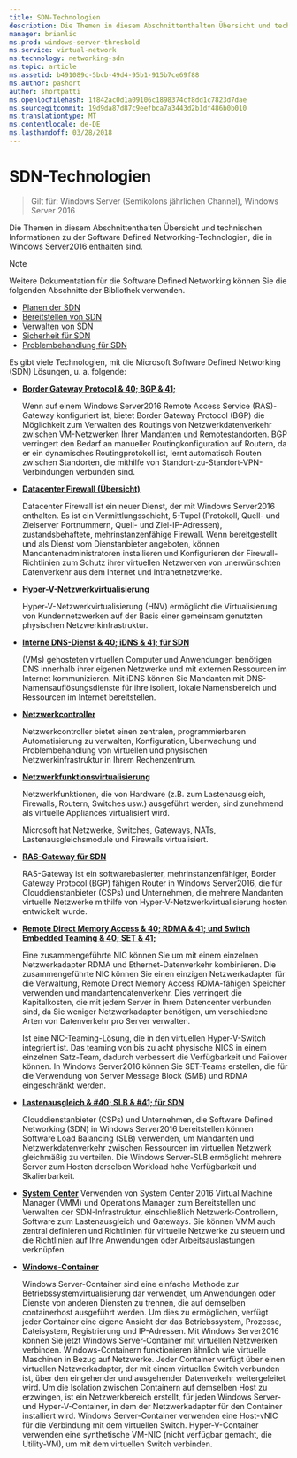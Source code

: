 ```yaml
---
title: SDN-Technologien
description: Die Themen in diesem Abschnittenthalten Übersicht und technischen Informationen zu der Software Defined Networking-Technologien, die in Windows Server2016 enthalten sind.
manager: brianlic
ms.prod: windows-server-threshold
ms.service: virtual-network
ms.technology: networking-sdn
ms.topic: article
ms.assetid: b491089c-5bcb-49d4-95b1-915b7ce69f88
ms.author: pashort
author: shortpatti
ms.openlocfilehash: 1f842ac0d1a09106c1898374cf8dd1c7823d7dae
ms.sourcegitcommit: 19d9da87d87c9eefbca7a3443d2b1df486b0b010
ms.translationtype: MT
ms.contentlocale: de-DE
ms.lasthandoff: 03/28/2018
---
```

# <a name="sdn-technologies"></a>SDN-Technologien

>Gilt für: Windows Server (Semikolons jährlichen Channel), Windows Server 2016

Die Themen in diesem Abschnittenthalten Übersicht und technischen Informationen zu der Software Defined Networking-Technologien, die in Windows Server2016 enthalten sind.  
  
> [!NOTE]  
> Weitere Dokumentation für die Software Defined Networking können Sie die folgenden Abschnitte der Bibliothek verwenden.  
>   
> - [Planen der SDN](../plan/Plan-Software-Defined-Networking.md)
> - [Bereitstellen von SDN](../deploy/Deploy-Software-Defined-Networking.md)
> - [Verwalten von SDN](../manage/manage-sdn.md)
> - [Sicherheit für SDN](../security/sdn-security-top.md)
> - [Problembehandlung für SDN](../troubleshoot/Troubleshoot-Software-Defined-Networking.md)

Es gibt viele Technologien, mit die Microsoft Software Defined Networking (SDN) Lösungen, u. a. folgende:  
  
-   **[Border Gateway Protocol & 40; BGP & 41;](../../../remote/remote-access/bgp/Border-Gateway-Protocol-BGP.md)**  
  
    Wenn auf einem Windows Server2016 Remote Access Service (RAS)-Gateway konfiguriert ist, bietet Border Gateway Protocol (BGP) die Möglichkeit zum Verwalten des Routings von Netzwerkdatenverkehr zwischen VM-Netzwerken Ihrer Mandanten und Remotestandorten. BGP verringert den Bedarf an manueller Routingkonfiguration auf Routern, da er ein dynamisches Routingprotokoll ist, lernt automatisch Routen zwischen Standorten, die mithilfe von Standort-zu-Standort-VPN-Verbindungen verbunden sind.  
  
-   **[Datacenter Firewall (Übersicht)](../../sdn/technologies/network-function-virtualization/Datacenter-Firewall-Overview.md)**  
  
    Datacenter Firewall ist ein neuer Dienst, der mit Windows Server2016 enthalten. Es ist ein Vermittlungsschicht, 5-Tupel (Protokoll, Quell- und Zielserver Portnummern, Quell- und Ziel-IP-Adressen), zustandsbehaftete, mehrinstanzenfähige Firewall. Wenn bereitgestellt und als Dienst vom Dienstanbieter angeboten, können Mandantenadministratoren installieren und Konfigurieren der Firewall-Richtlinien zum Schutz ihrer virtuellen Netzwerken von unerwünschten Datenverkehr aus dem Internet und Intranetnetzwerke.  
  
  
-   **[Hyper-V-Netzwerkvirtualisierung](../../sdn/technologies/hyper-v-network-virtualization/Hyper-V-Network-Virtualization.md)**  
  
    Hyper-V-Netzwerkvirtualisierung (HNV) ermöglicht die Virtualisierung von Kundennetzwerken auf der Basis einer gemeinsam genutzten physischen Netzwerkinfrastruktur.  
  
- **[Interne DNS-Dienst & 40; iDNS & 41; für SDN](../../sdn/technologies/Idns-for-Sdn.md)**

    \(VMs\) gehosteten virtuellen Computer und Anwendungen benötigen DNS innerhalb ihrer eigenen Netzwerke und mit externen Ressourcen im Internet kommunizieren. Mit iDNS können Sie Mandanten mit DNS-Namensauflösungsdienste für ihre isoliert, lokale Namensbereich und Ressourcen im Internet bereitstellen.

-   **[Netzwerkcontroller](../../sdn/technologies/network-controller/Network-Controller.md)**  
  
    Netzwerkcontroller bietet einen zentralen, programmierbaren Automatisierung zu verwalten, Konfiguration, Überwachung und Problembehandlung von virtuellen und physischen Netzwerkinfrastruktur in Ihrem Rechenzentrum.  
  
-   **[Netzwerkfunktionsvirtualisierung](../../sdn/technologies/network-function-virtualization/Network-Function-Virtualization.md)**  
  
    Netzwerkfunktionen, die von Hardware (z.B. zum Lastenausgleich, Firewalls, Routern, Switches usw.) ausgeführt werden, sind zunehmend als virtuelle Appliances virtualisiert wird.  
  
    Microsoft hat Netzwerke, Switches, Gateways, NATs, Lastenausgleichsmodule und Firewalls virtualisiert.  

-   **[RAS-Gateway für SDN](../../sdn/technologies/network-function-virtualization/RAS-Gateway-for-SDN.md)**
  
    RAS-Gateway ist ein softwarebasierter, mehrinstanzenfähiger, Border Gateway Protocol (BGP) fähigen Router in Windows Server2016, die für Clouddienstanbieter (CSPs) und Unternehmen, die mehrere Mandanten virtuelle Netzwerke mithilfe von Hyper-V-Netzwerkvirtualisierung hosten entwickelt wurde.  
      
- **[Remote Direct Memory Access & 40; RDMA & 41; und Switch Embedded Teaming & 40; SET & 41;](../../../virtualization/hyper-v-virtual-switch/RDMA-and-Switch-Embedded-Teaming.md)**  
  
    Eine zusammengeführte NIC können Sie um mit einem einzelnen Netzwerkadapter RDMA und Ethernet-Datenverkehr kombinieren. Die zusammengeführte NIC können Sie einen einzigen Netzwerkadapter für die Verwaltung, Remote Direct Memory Access RDMA-fähigen Speicher verwenden und mandantendatenverkehr. Dies verringert die Kapitalkosten, die mit jedem Server in Ihrem Datencenter verbunden sind, da Sie weniger Netzwerkadapter benötigen, um verschiedene Arten von Datenverkehr pro Server verwalten.  
  
    Ist eine NIC-Teaming-Lösung, die in den virtuellen Hyper-V-Switch integriert ist. Das teaming von bis zu acht physische NICS in einem einzelnen Satz-Team, dadurch verbessert die Verfügbarkeit und Failover können. In Windows Server2016 können Sie SET-Teams erstellen, die für die Verwendung von Server Message Block (SMB) und RDMA eingeschränkt werden.
  

-   **[Lastenausgleich & #40; SLB & #41; für SDN](../../sdn/technologies/network-function-virtualization/software-load-balancing-for-sdn.md)**  

    Clouddienstanbieter (CSPs) und Unternehmen, die Software Defined Networking (SDN) in Windows Server2016 bereitstellen können Software Load Balancing (SLB) verwenden, um Mandanten und Netzwerkdatenverkehr zwischen Ressourcen im virtuellen Netzwerk gleichmäßig zu verteilen. Die Windows Server-SLB ermöglicht mehrere Server zum Hosten derselben Workload hohe Verfügbarkeit und Skalierbarkeit.
  
-   **[System Center](../../sdn/Sc-Tech-for-Sdn.md)** Verwenden von System Center 2016 Virtual Machine Manager (VMM) und Operations Manager zum Bereitstellen und Verwalten der SDN-Infrastruktur, einschließlich Netzwerk-Controllern, Software zum Lastenausgleich und Gateways. Sie können VMM auch zentral definieren und Richtlinien für virtuelle Netzwerke zu steuern und die Richtlinien auf Ihre Anwendungen oder Arbeitsauslastungen verknüpfen.
  
- **[Windows-Container](../technologies/Containers/Container-networking-overview.md)**
    
    Windows Server-Container sind eine einfache Methode zur Betriebssystemvirtualisierung dar verwendet, um Anwendungen oder Dienste von anderen Diensten zu trennen, die auf demselben containerhost ausgeführt werden. Um dies zu ermöglichen, verfügt jeder Container eine eigene Ansicht der das Betriebssystem, Prozesse, Dateisystem, Registrierung und IP-Adressen. Mit Windows Server2016 können Sie jetzt Windows Server-Container mit virtuellen Netzwerken verbinden. Windows-Containern funktionieren ähnlich wie virtuelle Maschinen in Bezug auf Netzwerke. Jeder Container verfügt über einen virtuellen Netzwerkadapter, der mit einem virtuellen Switch verbunden ist, über den eingehender und ausgehender Datenverkehr weitergeleitet wird. Um die Isolation zwischen Containern auf demselben Host zu erzwingen, ist ein Netzwerkbereich erstellt, für jeden Windows Server- und Hyper-V-Container, in dem der Netzwerkadapter für den Container installiert wird. Windows Server-Container verwenden eine Host-vNIC für die Verbindung mit dem virtuellen Switch. Hyper-V-Container verwenden eine synthetische VM-NIC (nicht verfügbar gemacht, die Utility-VM), um mit dem virtuellen Switch verbinden.

